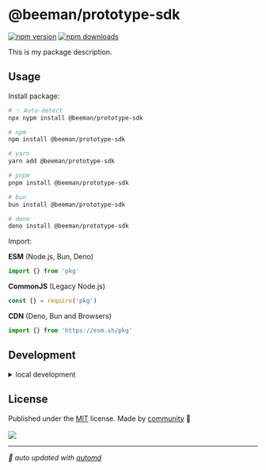 # @beeman/prototype-sdk

<!-- automd:badges color=yellow -->

[![npm version](https://img.shields.io/npm/v/@beeman/prototype-sdk?color=yellow)](https://npmjs.com/package/@beeman/prototype-sdk)
[![npm downloads](https://img.shields.io/npm/dm/@beeman/prototype-sdk?color=yellow)](https://npm.chart.dev/@beeman/prototype-sdk)

<!-- /automd -->

This is my package description.

## Usage

Install package:

<!-- automd:pm-install -->

```sh
# ✨ Auto-detect
npx nypm install @beeman/prototype-sdk

# npm
npm install @beeman/prototype-sdk

# yarn
yarn add @beeman/prototype-sdk

# pnpm
pnpm install @beeman/prototype-sdk

# bun
bun install @beeman/prototype-sdk

# deno
deno install @beeman/prototype-sdk
```

<!-- /automd -->

Import:

<!-- automd:jsimport cjs cdn name="pkg" -->

**ESM** (Node.js, Bun, Deno)

```js
import {} from 'pkg'
```

**CommonJS** (Legacy Node.js)

```js
const {} = require('pkg')
```

**CDN** (Deno, Bun and Browsers)

```js
import {} from 'https://esm.sh/pkg'
```

<!-- /automd -->

## Development

<details>

<summary>local development</summary>

- Clone this repository
- Install latest LTS version of [Node.js](https://nodejs.org/en/)
- Enable [Corepack](https://github.com/nodejs/corepack) using `corepack enable`
- Install dependencies using `pnpm install`
- Run interactive tests using `pnpm dev`

</details>

## License

<!-- automd:contributors license=MIT -->

Published under the [MIT](https://github.com/beeman/prototype-sdk/blob/main/LICENSE) license.
Made by [community](https://github.com/beeman/prototype-sdk/graphs/contributors) 💛
<br><br>
<a href="https://github.com/beeman/prototype-sdk/graphs/contributors">
<img src="https://contrib.rocks/image?repo=beeman/prototype-sdk" />
</a>

<!-- /automd -->

<!-- automd:with-automd -->

---

_🤖 auto updated with [automd](https://automd.unjs.io)_

<!-- /automd -->

